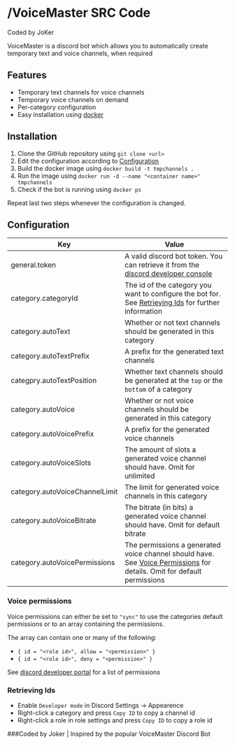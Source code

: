 # /VoiceMaster SRC Code 
Coded by JoKer

VoiceMaster is a discord bot which allows you to automatically create temporary text and voice channels, when required

## Features
- Temporary text channels for voice channels
- Temporary voice channels on demand
- Per-category configuration
- Easy installation using [docker](https://www.docker.com/)

## Installation
1. Clone the GitHub repository using `git clone <url>`
2. Edit the configuration according to [Configuration](#configuration)
3. Build the docker image using `docker build -t tmpchannels .`
4. Run the image using `docker run -d --name "<container name>" tmpchannels `
5. Check if the bot is running using `docker ps`

Repeat last two steps whenever the configuration is changed.

## Configuration

Key | Value
------------ | -------------
general.token | A valid discord bot token. You can retrieve it from the [discord developer console](https://discord.com/developers/applications)
category.categoryId | The id of the category you want to configure the bot for. See [Retrieving Ids](#retrieving-ids) for further information
category.autoText | Whether or not text channels should be generated in this category
category.autoTextPrefix | A prefix for the generated text channels
categpry.autoTextPosition | Whether text channels should be generated at the `top` or the `bottom` of a category
category.autoVoice | Whether or not voice channels should be generated in this category
category.autoVoicePrefix | A prefix for the generated voice channels
category.autoVoiceSlots | The amount of slots a generated voice channel should have. Omit for unlimited
category.autoVoiceChannelLimit | The limit for generated voice channels in this category
category.autoVoiceBitrate | The bitrate (in bits) a generated voice channel should have. Omit for default bitrate
category.autoVoicePermissions | The permissions a generated voice channel should have. See [Voice Permissions](#voice-permissions) for details. Omit for default permissions

### Voice permissions
Voice permissions can either be set to `"sync"` to use the categories default permissions or to an array containing the permissions.

The array can contain one or many of the following:
- `{ id = "<role id>", allow = "<permission>" }`
- `{ id = "<role id>", deny = "<permission>" }`

See [discord developer portal](https://discord.com/developers/docs/topics/permissions) for a list of permissions

### Retrieving Ids
- Enable `Developer mode` in Discord Settings -> Appearence 
- Right-click a category and press `Copy ID` to copy a channel id
- Right-click a role in role settings and press `Copy ID` to copy a role id

###Coded by Joker | Inspired by the popular VoiceMaster Discord Bot


